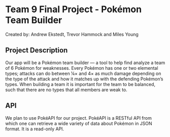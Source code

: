 # Team 9 Final Project - Pokémon Team Builder
Created by: Andrew Ekstedt, Trevor Hammock and Miles Young

## Project Description
Our app will be a Pokémon team builder — a tool to help find analyze a team of 6 Pokémon for weaknesses. Every Pokémon has one or two elemental types; attacks can do between ¼× and 4× as much damage depending on the type of the attack and how it matches up with the defending Pokémon’s types. When building a team it is important for the team to be balanced, such that there are no types that all members are weak to.

## API
We plan to use PokéAPI for our project. PokéAPI is a RESTful API from which one can retrieve a wide variety of data about Pokémon in JSON format. It is a read-only API.

